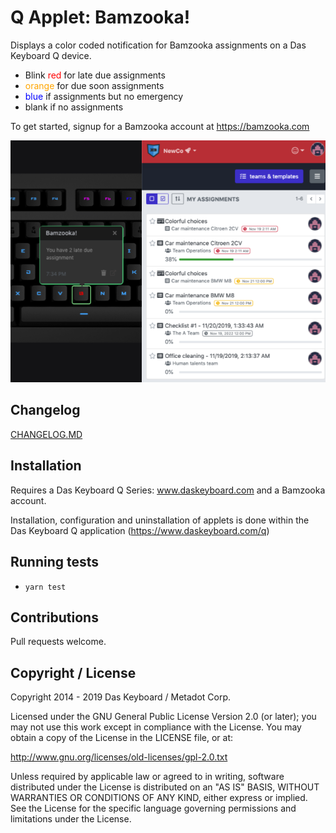 # Q Applet: Bamzooka!

Displays a color coded notification for Bamzooka assignments on a Das Keyboard Q device.

- Blink <span style="color:red">red</span> for late due assignments
- <span style="color: orange">orange</span> for due soon assignments
- <span style="color: blue">blue</span> if assignments but no emergency
- blank if no assignments

To get started, signup for a Bamzooka account at <https://bamzooka.com>

![Bamzooka on a Das Keybaord Q](assets/image.png "Das Keyboard Bamzooka applet")

## Changelog

[CHANGELOG.MD](CHANGELOG.md)

## Installation

Requires a Das Keyboard Q Series: www.daskeyboard.com and a Bamzooka account.

Installation, configuration and uninstallation of applets is done within
the Das Keyboard Q application (https://www.daskeyboard.com/q)

## Running tests

- `yarn test`

## Contributions

Pull requests welcome.

## Copyright / License

Copyright 2014 - 2019 Das Keyboard / Metadot Corp.

Licensed under the GNU General Public License Version 2.0 (or later);
you may not use this work except in compliance with the License.
You may obtain a copy of the License in the LICENSE file, or at:

   http://www.gnu.org/licenses/old-licenses/gpl-2.0.txt

Unless required by applicable law or agreed to in writing, software
distributed under the License is distributed on an "AS IS" BASIS,
WITHOUT WARRANTIES OR CONDITIONS OF ANY KIND, either express or implied.
See the License for the specific language governing permissions and
limitations under the License.
